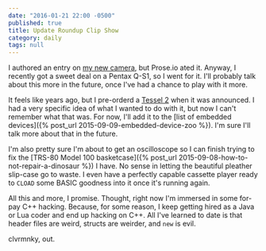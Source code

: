 ```yaml
---
date: "2016-01-21 22:00 -0500"
published: true
title: Update Roundup Clip Show
category: daily
tags: null
---
```






I authored an entry on [my new camera](http://ricoh-imaging.ca/en/products/cameras/Q-S1/), but Prose.io ated it. Anyway, I recently got a sweet deal on a Pentax Q-S1, so I went for it. I'll probably talk about this more in the future, once I've had a chance to play with it more.

It feels like years ago, but I pre-orderd a [Tessel 2](https://www.tessel.io/) when it was announced. I had a very specific idea of what I wanted to do with it, but now I can't remember what that was. For now, I'll add it to the [list of embedded devices]({% post_url 2015-09-09-embedded-device-zoo %}). I'm sure I'll talk more about that in the future.

I'm also pretty sure I'm about to get an oscilloscope so I can finish trying to fix the [TRS-80 Model 100 basketcase]({% post_url 2015-09-08-how-to-not-repair-a-dinosaur %}) I have. No sense in letting the beautiful pleather slip-case go to waste. I even have a perfectly capable cassette player ready to `CLOAD` some BASIC goodness into it once it's running again.

All this and more, I promise. Thought, right now I'm immersed in some for-pay C++ hacking. Because, for some reason, I keep getting hired as a Java or Lua coder and end up hacking on C++. All I've learned to date is that header files are weird, structs are weirder, and `new` is evil.

clvrmnky, out.
